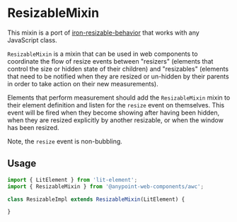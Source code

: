 
# ResizableMixin

This mixin is a port of [iron-resizable-behavior](https://github.com/PolymerElements/iron-resizable-behavior) that works with any JavaScript class.

`ResizableMixin` is a mixin that can be used in web components to coordinate the flow of resize events between "resizers" (elements that control the size or hidden state of their children) and "resizables" (elements that need to be notified when they are resized or un-hidden by their parents in order to take action on their new measurements).

Elements that perform measurement should add the `ResizableMixin` mixin to their element definition and listen for the `resize` event on themselves. This event will be fired when they become showing after having been hidden, when they are resized explicitly by another resizable, or when the window has been resized.

Note, the `resize` event is non-bubbling.

## Usage

```javascript
import { LitElement } from 'lit-element';
import { ResizableMixin } from '@anypoint-web-components/awc';

class ResizableImpl extends ResizableMixin(LitElement) {

}
```
